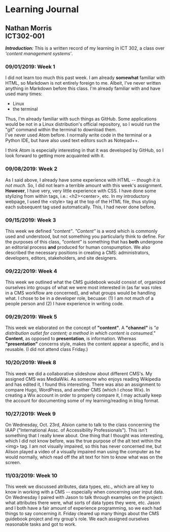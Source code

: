 # Learning Journal
## Nathan Morris<br>ICT302-001

***Introduction:*** This is a written record of my learning in ICT 302, a class over *'content management systems'*.

### 09/01/2019: Week 1
I did not learn too much this past week. I am already **somewhat** familiar with HTML, so Markdown is not entirely foreign to me. Albeit, I've never written anything in Markdown before this class. I'm already familiar with and have used many times:
<ul>
<li>Linux</li>
<li>the terminal</li>
</ul>
Thus, I'm already familiar with such things as GitHub. Some applications would be not in a Linux distribution's official repository, so I would run the "git" command within the terminal to download them.<br>I've never used Atom before. I normally write code in the terminal or a Python IDE, but have also used text editors such as Notepad++.</p>
<p>I think Atom is especially interesting in that it was developed by GitHub, so I look forward to getting more acquainted with it.

### 09/08/2019: Week 2
As I said above, I already have some experience with HTML -- *though it is not much.* So, I did not learn a terrible amount with this week's assignment. **However**, I have very, very little experience with CSS. I have done some stylizing from within tags, i.e.: &lt;h2>&lt;center>, etc. In my introductory webpage, I used the &lt;style> tag at the top of the HTML file, thus styling each subsequent tag used automatically. This, I had never done before.  

### 09/15/2019: Week 3
This week we defined *"content"*. *"Content"* is a word which is commonly used and understood, but not something you particularly think to define. For the purposes of this class, *"content"* is something that has __both__ undergone an editorial process __and__ produced for human conspumption. 
We also described the necessary positions in creating a CMS: administrators, developers, editors, stakeholders, and site designers. 

### 09/22/2019: Week 4
This week we outlined what the CMS guidebook would consist of, organized ourselves into groups of what we were most interested in (as far was roles in a CMS workflow are concerned), and what groups would be handling what. I chose to be in a developer role, becuase: (1) I am not much of a people person and (2) I have experience in writing code.

### 09/29/2019: Week 5
This week we elaborated on the concept of **"content"**. A **"channel"** is *"a distribution outlet for content; a method in which content is consumed."* **Content**, as opposed to **presentation**, is information. Whereas **"presentation"** concerns style, makes the content appear a specific, and is reusable. (I did not attend class Friday.)

### 10/20/2019: Week 8
This week we did a collaborative slideshow about different CMS's. My assigned CMS was MediaWiki. As someone who enjoys reading Wikipedia and has edited it, I found this interesting. There was also an assignment to compare Hugo, WordPress, and another CMS (which I chose Wix). In creating a Wix account in order to properly compare it, I may actually keep the account for documenting some of my learning/reading in blog format.

### 10/27/2019: Week 9
On Wednesday, Oct. 23rd, Alsion came to talk to the class concerning the IAAP ("International Assc. of Accessibility Professionals"). This isn't something that I really knew about. One thing that I thought was interesting, which I did not know before, was the true purpose of the alt text within the &lt;img&gt; tag. I am not visually impaired, so this has never concerned me, but Alison played a video of a visually impaired man using the computer as he would normally, which read off the alt text for him to know what was on the screen.

### 11/03/2019: Week 10
This week we discussed atributes, data types, etc., which are all key to know in working with a CMS -- especially when concerning user input data. On Wednesday I paired with Jason to talk through examples on the project: what attributes there were, what sorts of data types they were, etc. Jason and I both have a fair amount of experience programming, so we each had things to say concerning it.
Friday cleared up many things about the CMS guidebook project and my group's role. We each assigned ourselves reasonable tasks and got to work.
